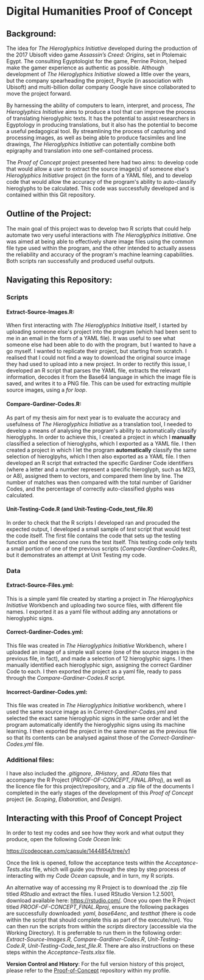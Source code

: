 # Digital Humanities Proof of Concept

## Background:

The idea for *The Hieroglyphics Initiative* developed during the production of the 2017 Ubisoft video game *Assassin’s Creed: Origins*, set in Ptolemaic Egypt. The consulting Egyptologist for the game, Perrine Poiron, helped make the gamer experience as authentic as possible. Although development of *The Hieroglyphics Initiative* slowed a little over the years, but the company spearheading the project, Psycle (in association with Ubisoft) and multi-billion dollar company Google have since collaborated to move the project forward.

By harnessing the ability of computers to learn, interpret, and process, *The Hieroglyphics Initiative* aims to  produce a tool that can improve the process of translating hieroglyphic texts. It has the potential to assist researchers in Egyptology in producing translations, but it also has the potential to become a useful pedagogical tool. By streamlining the process of capturing and processing images, as well as being able to produce facsimiles and line drawings, *The Hieroglyphics Initiative* can potentially combine both epigraphy and translation into one self-contained process.

The *Proof of Concept* project presented here had two aims: to develop code that would allow a user to extract the source image(s) of someone else's *Hieroglyphics Initiative* project (in the form of a YAML file), and to develop code that would allow the accuracy of the program's ability to auto-classify hieroglyphs to be calculated. This code was successfully developed and is contained within this Git repository.

## Outline of the Project:

The main goal of this project was to develop two R scripts that could help automate two very useful interactions with *The Hieroglyphics Initiative*. One was aimed at being able to effectively share image files using the common file type used within the program, and the other intended to actually assess the reliability and accuracy of the program's machine learning capabilities. Both scripts ran successfully and produced useful outputs.

## Navigating this Repository:

### Scripts

#### Extract-Source-Images.R:

When first interacting with *The Hieroglyphics Initiative* itself, I started by uploading someone else's project into the program (which had been sent to me in an email in the form of a YAML file). It was useful to see what someone else had been able to do with the program, but I wanted to have a go myself. I wanted to replicate their project, but starting from scratch. I realised that I could not find a way to download the original source image they had used to upload into a new project. In order to rectify this issue, I developed an R script that parses the YAML file, extracts the relevant information, decodes it from the Base64 language in which the image file is saved, and writes it to a PNG file. This can be used for extracting multiple source images, using a *for loop*.

#### Compare-Gardiner-Codes.R:

As part of my thesis aim for next year is to evaluate the accuracy and usefulness of *The Hieroglyphics Initiative* as a translation tool, I needed to develop a means of analysing the program's ability to automatically classify hieroglyphs. In order to achieve this, I created a project in which I **manually** classified a selection of hieroglyphs, which I exported as a YAML file. I then created a project in which I let the program **automatically** classify the same selection of hieroglpyhs, which I then also exported as a YAML file. I then developed an R script that extracted the specific Gardiner Code identifiers (where a letter and a number represent a specific hieroglyph, such as M23, or A8), assigned them to vectors, and compared them line by line. The number of matches was then compared with the total number of Garidner Codes, and the percentage of correctly auto-classified glyphs was calculated.

#### Unit-Testing-Code.R (and Unit-Testing-Code_test_file.R)

In order to check that the R scripts I developed ran and procuded the expected output, I developed a small sample of *test* script that would test the code itself. The first file contains the code that sets up the testing function and the second one runs the test itself. This testing code only tests a small portion of one of the previous scripts (*Compare-Gardiner-Codes.R*), but it demonstrates an attempt at Unit Testing my code.

### Data

#### Extract-Source-Files.yml:

This is a simple yaml file created by starting a project in *The Hieroglyphics Initiative* Workbench and uploading two source files, with different file names. I exported it as a yaml file without adding any annotations or hieroglyphic signs.

#### Correct-Gardiner-Codes.yml:

This file was created in *The Hieroglyphics Initiative* Workbench, where I uploaded an image of a simple wall scene (one of the source images in the previous file, in fact), and made a selection of 12 hieroglyphic signs. I then manually identified each hieroglyphic sign, assigning the correct Gardiner Code to each. I then exported the project as a yaml file, ready to pass through the *Compare-Gardiner-Codes.R* script.

#### Incorrect-Gardiner-Codes.yml:

This file was created in *The Hieroglyphics Initiative* workbench, where I used the same source image as in *Correct-Gardiner-Codes.yml* and selected the exact same hieroglyphic signs in the same order and let the program automatically identify the hieroglyphic signs using its machine learning. I then exported the project in the same manner as the previous file so that its contents can be analysed against those of the *Correct-Gardiner-Codes.yml* file.

### Additional files:

I have also included the *.gitignore*, *.RHistory*, and *.RData* files that accompany the R Project (*PROOF-OF-CONCEPT_FINAL.RProj*), as well as the licence file for this project/repository, and a .zip file of the documents I completed in the early stages of the development of this *Proof of Concept* project (ie. *Scoping*, *Elaboration*, and *Design*).

## Interacting with this Proof of Concept Project

In order to test my codes and see how they work and what output they produce, open the following *Code Ocean* link:

https://codeocean.com/capsule/1444854/tree/v1

Once the link is opened, follow the acceptance tests within the *Acceptance-Tests.xlsx* file, which will guide you through the step by step process of interacting with my *Code Ocean* capsule, and in turn, my R scripts.

An alternative way of accessing my R Project is to download the .zip file titled *RStudio* and extract the files. I used RStudio Version 1.2.5001, download available here: https://rstudio.com/. Once you open the R Project titled *PROOF-OF-CONCEPT_FINAL.Rproj*, ensure the following packages are successfully downloaded: *yaml*, *base64enc*, and *testthat* (there is code within the script that should complete this as part of the execute/run). You can then run the scripts from within the *scripts* directory (accessible via the Working Directory). It is preferrable to run them in the following order: *Extract-Source-Images.R*, *Compare-Gardiner-Codes.R*, *Unit-Testing-Code.R*, *Unit-Testing-Code_test_file.R*. There are also instructions on these steps within the *Acceptance-Tests.xlsx* file.

**Version Control and History**: For the full version history of this project, please refer to the [Proof-of-Concept](https://github.com/Iolanthe007/Proof-of-Concept) repository within my profile.
